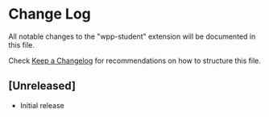 # Change Log

All notable changes to the "wpp-student" extension will be documented in this file.

Check [Keep a Changelog](http://keepachangelog.com/) for recommendations on how to structure this file.

## [Unreleased]

- Initial release